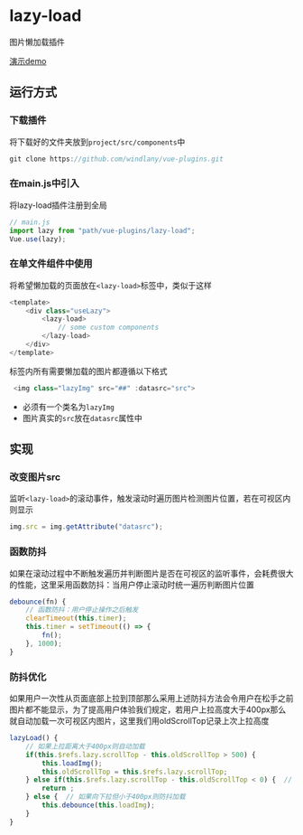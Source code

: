 # lazy-load

图片懒加载插件


[演示demo](http://htmlpreview.github.io/?https://github.com/windlany/vue-plugins/blob/master/demo/index.html)

## 运行方式

### 下载插件
将下载好的文件夹放到```project/src/components```中
```javaScript
git clone https://github.com/windlany/vue-plugins.git
```

### 在main.js中引入
将lazy-load插件注册到全局
```JavaScript
// main.js
import lazy from "path/vue-plugins/lazy-load";
Vue.use(lazy); 
```

### 在单文件组件中使用
将希望懒加载的页面放在```<lazy-load>```标签中，类似于这样
```JavaScript 
<template>
    <div class="useLazy">
        <lazy-load>
            // some custom components
        </lazy-load>
    </div>
</template>
```
标签内所有需要懒加载的图片都遵循以下格式
```JavaScript
 <img class="lazyImg" src="##" :datasrc="src">
```
- 必须有一个类名为```lazyImg```
- 图片真实的```src```放在```datasrc```属性中

## 实现

### 改变图片src
监听```<lazy-load>```的滚动事件，触发滚动时遍历图片检测图片位置，若在可视区内则显示
```JavaScript
img.src = img.getAttribute("datasrc");
```
### 函数防抖
如果在滚动过程中不断触发遍历并判断图片是否在可视区的监听事件，会耗费很大的性能，这里采用函数防抖：当用户停止滚动时统一遍历判断图片位置
```JavaScript
debounce(fn) {
    // 函数防抖：用户停止操作之后触发
    clearTimeout(this.timer);
    this.timer = setTimeout(() => {
        fn();
    }, 1000);
}
```
### 防抖优化
如果用户一次性从页面底部上拉到顶部那么采用上述防抖方法会令用户在松手之前图片都不能显示，为了提高用户体验我们规定，若用户上拉高度大于400px那么就自动加载一次可视区内图片，这里我们用oldScrollTop记录上次上拉高度
```JavaScript
lazyLoad() {
    // 如果上拉距离大于400px则自动加载
    if(this.$refs.lazy.scrollTop - this.oldScrollTop > 500) {
        this.loadImg();
        this.oldScrollTop = this.$refs.lazy.scrollTop;
    } else if(this.$refs.lazy.scrollTop - this.oldScrollTop < 0) {  // 如果向下拉则不做操作
        return ;
    } else {  // 如果向下拉但小于400px则防抖加载
        this.debounce(this.loadImg);
    }
}
```